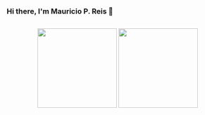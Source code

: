 ### Hi there, I'm Mauricio P. Reis 👋

  ##
<div align="center">
  <img height="180em" src="https://github-readme-stats.vercel.app/api?username=mauricioPReis&show_icons=true&theme=dark"/>
  <img height="180em" src="https://github-readme-stats.vercel.app/api/top-langs/?username=mauricioPReis&layout=compact&langs_count=7&theme=dracula"/>
</div>


<!--
**mauricioPReis/mauricioPReis** is a ✨ _special_ ✨ repository because its `README.md` (this file) appears on your GitHub profile.

Here are some ideas to get you started:

- 🔭 I’m currently working on ...
- 🌱 I’m currently learning ...
- 👯 I’m looking to collaborate on ...
- 🤔 I’m looking for help with ...
- 💬 Ask me about ...
- 📫 How to reach me: ...
- 😄 Pronouns: ...
- ⚡ Fun fact: ...
-->
